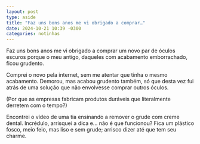 ```yaml
---
layout: post
type: aside
title: "Faz uns bons anos me vi obrigado a comprar…"
date: 2024-10-21 10:39 -0300
categories: notinhas
---
```

Faz uns bons anos me vi obrigado a comprar um novo par de óculos escuros porque o meu antigo, daqueles com acabamento emborrachado, ficou grudento.

Comprei o novo pela internet, sem me atentar que tinha o mesmo acabamento. Demorou, mas acabou grudento também, só que desta vez fui atrás de uma solução que não envolvesse comprar outros óculos.

(Por que as empresas fabricam produtos duráveis que literalmente derretem com o tempo?)

Encontrei o vídeo de uma tia ensinando a remover o grude com creme dental. Incrédulo, arrisquei a dica e… não é que funcionou? Fica um plástico fosco, meio feio, mas liso e sem grude; arrisco dizer até que tem seu charme.